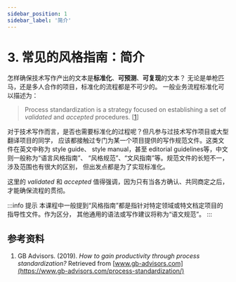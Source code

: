 ```yaml
---
sidebar_position: 1
sidebar_label: '简介'
---
```


# 3. 常见的风格指南：简介

怎样确保技术写作产出的文本是**标准化**、**可预测**、**可复现**的文本？
无论是单枪匹马，还是多人合作的项目，标准化的流程都是不可少的。
一般业务流程标准化可以描述为：

> Process standardization is a strategy focused on establishing
> a set of *validated* and *accepted* procedures. [[1]]

对于技术写作而言，是否也需要标准化的过程呢？但凡参与过技术写作项目或大型翻译项目的同学，
应该都接触过专门为某一个项目提供的写作规范文件。这类文件在英文中称为 style guide、
style manual，甚至 editorial guidelines等，中文则一般称为“语言风格指南”、
“风格规范”、“文风指南”等。规范文件的长短不一，涉及范围也有很大的区别，
但出发点都是为了实现标准化。

这里的 *validated* 和 *accepted* 值得强调，因为只有当各方确认、共同商定之后，
才能确保流程的贯彻。

:::info 提示
本课程中一般提到“风格指南”都是指针对特定领域或特文档定项目的指导性文件。作为区分，
其他通用的语法或写作建议将称为“语文规范”。
:::

## 参考资料

1. GB Advisors. (2019). *How to gain productivity through
   process standardization?* Retrieved from
   [www.gb-advisors.com](https://www.gb-advisors.com/process-standardization/)

[1]: https://www.gb-advisors.com/process-standardization/